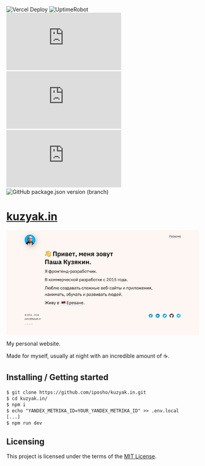 ![Vercel Deploy](https://therealsujitk-vercel-badge.vercel.app/?app=kuzyakin)
![UptimeRobot](https://img.shields.io/uptimerobot/ratio/7/m791492049-6dbfea544e7e89bf7b42eae3)
![GitHub code size in bytes](https://img.shields.io/github/languages/code-size/iposho/kuzyak.in)
![GitHub License](https://img.shields.io/github/license/iposho/kuzyak.in)
![GitHub last commit (by committer)](https://img.shields.io/github/last-commit/iposho/kuzyak.in)
![GitHub package.json version (branch)](https://img.shields.io/github/package-json/v/iposho/kuzyak.in/main)


# <a href="https://kuzyak.in">kuzyak.in</a>

<a href="https://kuzyak.in"><img src="./preview.webp" alt="kuzyak.in preview" align="center"></a>

My personal website.

Made for myself, usually at night with an incredible amount of ☕.


## Installing / Getting started

```shell
$ git clone https://github.com/iposho/kuzyak.in.git
$ cd kuzyak.in/
$ npm i
$ echo "YANDEX_METRIKA_ID=YOUR_YANDEX_METRIKA_ID" >> .env.local
[...]
$ npm run dev
```

## Licensing

This project is licensed under the terms of the [MIT License](LICENSE).
